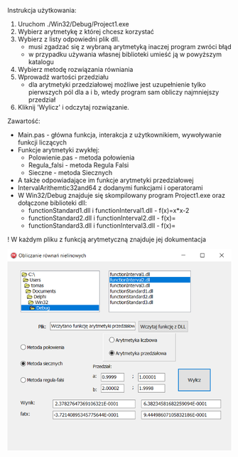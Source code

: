 Instrukcja użytkowania:

1. Uruchom ./Win32/Debug/Project1.exe
2. Wybierz arytmetykę z której chcesz korzystać
3. Wybierz z listy odpowiedni plik dll.
	- musi zgadzać się z wybraną arytmetyką inaczej program zwróci błąd
	- w przypadku używania własnej biblioteki umieść ją w powyższym katalogu
4. Wybierz metodę rozwiązania równiania
5. Wprowadź wartości przedziału
	- dla arytmetyki przedziałowej możliwe jest uzupełnienie tylko pierwszych pól dla a i b, wtedy program sam obliczy najmniejszy przedział
6. Kliknij 'Wylicz' i odczytaj rozwiązanie.

Zawartość:

* Main.pas - główna funkcja, interakcja z użytkownikiem, wywoływanie funkcji liczących
* Funkcje arytmetyki zwykłej:
	- Polowienie.pas - metoda połowienia
	- Regula_falsi - metoda Regula Falsi
	- Sieczne - metoda Siecznych
* A także odpowiadające im funkcje arytmetyki przedziałowej
* IntervalArithemtic32and64 z dodanymi funkcjami i operatorami
* W Win32/Debug znajduje się skompilowany program Project1.exe oraz dołączone biblioteki dll:
	- functionStandard1.dll i functionInterval1.dll - f(x)=x*x-2
	- functionStandard2.dll i functionInterval2.dll - f(x)=
	- functionStandard3.dll i functionInterval3.dll - f(x)=

! W każdym pliku z funkcją arytmetyczną znajduje jej dokumentacja

![Alt text](EAN-View.png?raw=true "GUI")
